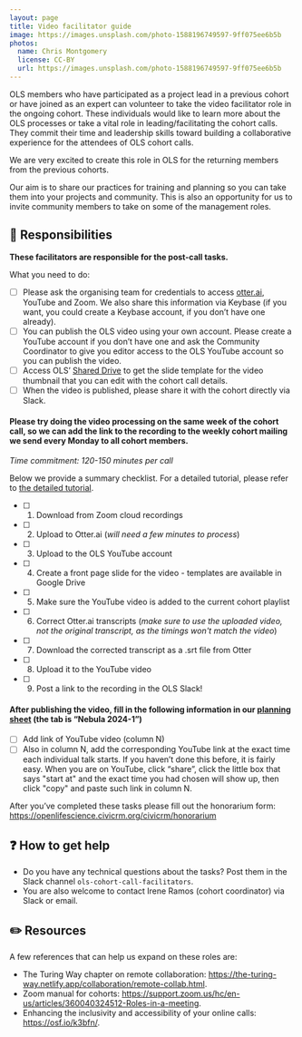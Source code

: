 ```yaml
---
layout: page
title: Video facilitator guide
image: https://images.unsplash.com/photo-1588196749597-9ff075ee6b5b
photos:
  name: Chris Montgomery
  license: CC-BY
  url: https://images.unsplash.com/photo-1588196749597-9ff075ee6b5b
---
```



OLS members who have participated as a project lead in a previous cohort or have joined as an expert can volunteer to take the video facilitator role in the ongoing cohort. These individuals would like to learn more about the OLS processes or take a vital role in leading/facilitating the cohort calls. They commit their time and leadership skills toward building a collaborative experience for the attendees of OLS cohort calls.

We are very excited to create this role in OLS for the returning members from the previous cohorts. 

Our aim is to share our practices for training and planning so you can take them into your projects and community. This is also an opportunity for us to invite community members to take on some of the management roles.

## 💁 Responsibilities

**These facilitators are responsible for the post-call tasks.**

What you need to do: 

- [ ] Please ask the organising team for credentials to access [otter.ai](http://otter.ai/), YouTube and Zoom. We also share this information via Keybase (if you want, you could create a Keybase account, if you don’t have one already).
- [ ] You can publish the OLS video using your own account. Please create a YouTube account if you don’t have one and ask the Community Coordinator to give you editor access to the OLS YouTube account so you can publish the video. 
- [ ] Access OLS’ [Shared Drive](https://docs.google.com/presentation/d/1lDLg0xztRfyEgdlJWFDHJMRW6c6k1Yyh02vux8HKDQA/edit#slide=id.g2127687abdb_2_2) to get the slide template for the video thumbnail that you can edit with the cohort call details. 
- [ ] When the video is published, please share it with the cohort directly via Slack.

#### Please try doing the video processing on the same week of the cohort call, so we can add the link to the recording to the weekly cohort mailing we send every Monday to all cohort members.

_Time commitment: 120-150 minutes per call_

Below we provide a summary checklist. For a detailed tutorial, please refer to [the detailed tutorial](https://docs.google.com/document/d/1c92qDtKLvEM3stKWh0z0uIsqyyLWG37nnsgekbsiiKE/edit#heading=h.hfhzrjvnj7qh).

- [ ] 1. Download from Zoom cloud recordings
- [ ] 2. Upload to Otter.ai (_will need a few minutes to process_)
- [ ] 3. Upload to the OLS YouTube account
- [ ] 4. Create a front page slide for the video - templates are available in Google Drive
- [ ] 5. Make sure the YouTube video is added to the current cohort playlist
- [ ] 6. Correct Otter.ai transcripts (_make sure to use the uploaded video, not the original transcript, as the timings won't match the video_)
- [ ] 7. Download the corrected transcript as a .srt file from Otter
- [ ] 8. Upload it to the YouTube video
- [ ] 9. Post a link to the recording in the OLS Slack! 

#### After publishing the video, fill in the following information in our [planning sheet](https://docs.google.com/spreadsheets/d/15cR5YsttvmbtX8q_Zt4YBangzqns3NqkisJFf3_ApZI/edit#gid=1514825681) (the tab is “Nebula 2024-1”)

- [ ] Add link of YouTube video (column N)
- [ ] Also in column N, add the corresponding YouTube link at the exact time each individual talk starts. If you haven’t done this before, it is fairly easy. When you are on YouTube, click “share”, click the little box that says "start at" and the exact time you had chosen will show up, then click "copy" and paste such link in column N. 

After you’ve completed these tasks please fill out the honorarium form: https://openlifescience.civicrm.org/civicrm/honorarium

## ❓ How to get help

* Do you have any technical questions about the tasks? Post them in the Slack channel `ols-cohort-call-facilitators`. 
* You are also welcome to contact Irene Ramos (cohort coordinator) via Slack or email. 

## ✏️ Resources

A few references that can help us expand on these roles are:
* The Turing Way chapter on remote collaboration: https://the-turing-way.netlify.app/collaboration/remote-collab.html.
* Zoom manual for cohorts: https://support.zoom.us/hc/en-us/articles/360040324512-Roles-in-a-meeting.
* Enhancing the inclusivity and accessibility of your online calls: https://osf.io/k3bfn/.
